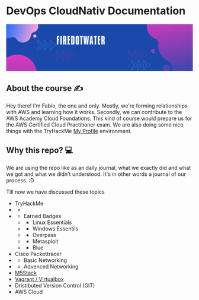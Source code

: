 # DevOps CloudNativ Documentation

<img src='img/banner.png' alt="banner"></img>


## About the course :writing_hand:
Hey there! I'm Fabio, the one and only. Mostly, we're forming relationships with AWS and learning how it works. Secondly, we can contribute to the AWS Academy Cloud Foundations. This kind of course would prepare us for the AWS Certified Cloud Practitioner exam. We are also doing some nice things with the TryHackMe [My Profile](https://tryhackme.com/p/firedotwater) environment.

## Why this repo? :computer:
We are using the repo like as an daily journal, what we exactly did and what we got and what we didn't understood. It's in other words a journal of our process. :D



Till now we have discussed these topics
-   TryHackMe
-   -   
-   -    Earned Badges
    -   -   Linux Essentials
    -   -   Windows Essentils
    -   -   Overpass
    -   -   Metasploit
    -   -   Blue
-   Cisco Packettracer
-   -   Basic Networking
-   -   Advenced Networking
-   [M5Stack](M5Stack/README.md)
-   [Vagrant / Virtualbox](vagrant-tasks/README.md)
-   Dristibuted Version Control (GIT)
-   AWS Cloud